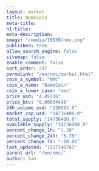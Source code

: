 ```yaml
---
layout: market
title: Namecoin
meta-title: 
h1-title: 
meta-description: 
image: "/media/19830/nmc.png"
published: true
allow_search_engine: false
sitemap: false
enable_comment: false
sort_order: 247
permalink: "/en/nmc/market.html"
coin_a_symbol: "NMC"
coin_a_name: "NameCoin"
coin_a_lower_case: "nmc"
price_usd: "4.05336"
price_btc: "0.00034498"
24h_volume_usd: "226593.0"
market_cap_usd: "14736400.0"
total_supply: "14736400.0"
available_supply: "14736400.0"
percent_change_1h: "1.28"
percent_change_24h: "5.78"
percent_change_7d: "-10.06"
last_updated: "1517140741"
parent-url: "/en/nmc/"
author: Sam
---
```


